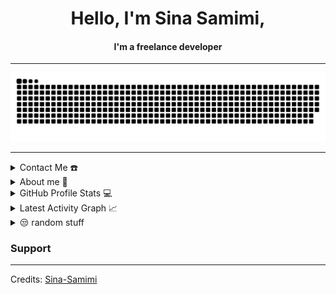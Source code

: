 <html>
<body>
  
<div align="center">
  <span>
  <h1 align="center">Hello, I'm Sina Samimi,</h1>
  <h4 align="center">I'm a freelance developer</h4>
  </span>
</div>

-----

<div align="center">
  <a href="https://Sina-Samimi.github.io/Sina-Samimi/">
    <img src="https://github.com/1999AZZAR/1999AZZAR/blob/main/resources/img/grid-snake.svg" alt="snake">
  </a>
</div>

-----

<details>
  <summary>Contact Me ☎️</summary>
  <div>
    <h2 align="center">You can reach me by:</h2>
    <p align="center">
      <a href="https://www.linkedin.com/in/sina-samimi-4778241ab/" target="_blank">
        <img align="center" src="https://img.shields.io/badge/linkedin-%231DA1F2.svg?style=for-the-badge&logo=linkedin&logoColor=white" alt="Sina-Samimi" height="30">
      </a>
      <a href="mailto:SamimiSina72@gmail.com.com" target="_blank">
        <img align="center" src="https://img.shields.io/badge/gmail-EA4335.svg?style=for-the-badge&logo=gmail&logoColor=white" alt="Sina-Samimi" height="30">
      </a>
    </p>
    <p align="center">
      <a href="https://instagram.com/sina_samimi1993" target="_blank">
        <img align="center" src="https://img.shields.io/badge/instagram-%23E4405F.svg?style=for-the-badge&logo=Instagram&logoColor=white" alt="Sina-Samimi" height="30">
      </a>
      <a href="https://wa.me/+989358881758" target="_blank">
        <img align="center" src="https://img.shields.io/badge/whatsapp-4B7F1.svg?style=for-the-badge&logo=whatsapp&logoColor=white" alt="Sina-Samimi" height="30">
      </a>
    </p>
  </div>
</details>

<details>
  <summary>About me 🫣</summary>
  <div>
    <h2 align="center">About this Account</h2>
    <p align="center">
      <a href="github.com/Sina-Samimi" target="_blank">
        <img align="center" src="https://komarev.com/ghpvc/?username=Sina-Samimi&style=for-the-badge&label=PROFILE+VIEWS" height="25" alt="views count">
      </a>
      <a href="">
        <img align="center" src="https://img.shields.io/website?down_message=offline&style=for-the-badge&up_message=online&url=https%3A%2F%2F1999azzar.github.io%2F1999AZZAR%2F" height="25" alt="website">
      </a>
    </p>
  </div>
</details>

<details>
  <summary>GitHub Profile Stats 💻</summary>
  <div>
    <h2 align="center">GitHub Stats</h2>
    <details open>
      <summary><h3>Languages</h3></summary>
      <p align="center">
        <a href="https://github.com/Sina-Samimi/">
          <img src="https://github-readme-stats.vercel.app/api/top-langs/?username=Sina-Samimi&langs_count=6&theme=gruvbox&layout=compact&hide_border=true" alt="Sina-Samimi :: overall Top Langs">
        </a>
      </p>
      <p align="center">
        <a href="https://github.com/Sina-Samimi/">
          <img width="45%" src="https://github-profile-summary-cards.vercel.app/api/cards/repos-per-language?username=Sina-Samimi&theme=gruvbox&layout=compact&hide_border=true" alt="Sina-Samimi :: Top Langs by repo">
          <img width="45%" src="https://github-profile-summary-cards.vercel.app/api/cards/most-commit-language?username=Sina-Samimi&theme=gruvbox&layout=compact&hide_border=true" alt="Sina-Samimi :: Top Langs by commit">
        </a>
      </p>
    </details>
    <details open>
      <summary><h3>Statistics</h3></summary>
      <p align="center">
        <a href="https://github.com/Sina-Samimi/">
          <img width="49.5%" src="https://github-readme-stats.vercel.app/api?username=Sina-Samimi&show_icons=true&theme=gruvbox&hide_border=true">
          <img width="49.5%" src="https://github-readme-streak-stats.herokuapp.com/?user=Sina-Samimi&theme=gruvbox&hide_border=true">
        </a>
      </p>
    </details>
  </div>
</details>

<details>
  <summary>Latest Activity Graph 📈</summary>
  <br>
  <h2 align="center">Latest Contribution</h2>
  <a href="https://github.com/ashutosh00710/github-readme-activity-graph">
    <img alt="Sina-Samimi's Activity Graph" src="https://github-readme-activity-graph.vercel.app/graph?username=Sina-Samimi&theme=github-compact&hide_border=true">
  </a>
  <br>
</details>

<details>
  <summary>😒 random stuff</summary>
<div>
<samp>
<h2 align="center"> just an ascii art of me holding an umbrella </h2>
</samp>
</div>

```text
,,,,,,,,,,,,,,,,,,,,,,,,,,,,,,,,,,,,,,,,,,,,,,,,,,,,,,,,,,,,,,,,,,,,,,,,,,,,,,,,,,,,,,,,,,,,,,,,,,,,,,,,,,,,,,,,,,,,,,,,,,
,,,,,,,,,,,,,,,,,,,,,,,,,,,,,,,,,,,,,,,,,,,,,,,,,,,,,,,,,,,,,,,,,,,,,,,,,,,,,,,,,,,,,,,,,,,,,,,,,,,,,,,,,,,,,,,,,,,,,,,,,,
,,,,,,,,,,,,,,,,,,,,,,,,,,,,,,,,,,,,,,,,,,,,,,,,,,,,,,,,,,,,,,,,,,,,,,,,,,,,,,,,,,,,,,,,,,,,,,,,,,,,,,,,,,,,,,,,,,,,,,,,,,
,,,,,,,,,,,,,,,,,,,,,,,,,,,,,,,,,,,,,,,,,,,,,,,,,,,,,,,,,,,,,,,,,,,,,,,,,,,///////,,,,,,,,,,,,,,,,,,,,,,,,,,,,,,,,,,,,,,,,
,,,,,,,,,,,,,,,,,,,,,,,,,,,,,,,,,,,,,,,,,,,,,,,,,,,,,,,,,,,,,,,((((((((((((((((((((((((,,,,,,,,,,,,,,,,,,,,,,,,,,,,,,,,,,,
,,,,,,,,,,,,,,,,,,,,,,,,,,,,,,,,,,,,,,,,,,,,,,,,,,,,,,//(((((((((((((((((((((((((((((((((((((//,,,,,,,,,,,,,,,,,,,,,,,,,,,
,,,,,,,,,,,,,,,,,,,,,,,,,,,,,,,,,,,,,,,,,,,,,,,,,,'(((((((((((((((((((((((((((((((((((((((((((((('',,,,,,,,,,,,,,,,,,,,,,,
,,,,,,,,,,,,,,,,,,,,,,,,,,,,,,,,,,,,,,,,,,,,,,,,/(((((((((((((((((((((((((((((((((((((((((((((((((((//,,,,,,,,,,,,,,,,,,,,
,,,,,,,,,,,,,,,,,,,,,,,,,,,,,,,,,,,,,,,,,,,,,'((((((((((((((((((((((((((((((((((((((((((((((((((((((((((',,,,,,,,,,,,,,,,,
,,,,,,,,,,,,,,,,,,,,,,,,,,,,,,,,,,,,,,,,,,,/((((((((((((((((((((((((((((((((((((((((((((((((((((((((((((/,,,,,,,,,,,,,,,,,
,,,,,,,,,,,,,,,,,,,,,,,,,,,,,,,,,,,,,,,,,,,((((((((((((((((((((((((((((((((((((((((((((((((((((((((((((,,,,,,,,,,,,,,,,,,,
,,,,,,,,,,,,,,,,,,,,,,,,,,,,,,,,,,,,,,,,,,,((((((((((((((((((((((((((((((((((((((((((((((((((((((((((/,,,,,,,,,,,,,,,,,,,,
,,,,,,,,,,,,,,,,,,,,,,,,,,,,,,,,,,,,,,,,,,'((((((((((((''''',,,,(((((((((((((((((((((((((((((,,,,,,,,,,,,,,,,,,,,,,,,,,,,,
,,,,,,,,,,,,,,,,,,,,,,,,,,,,,,,,,,,,,,,,,,,,,,,,,/////(((((((/,,,/(((((((((((((((((///,,,,,,,,,,,,,,,,,,,,,,,,,,,,,,,,,,,,
,,,,,,,,,,,,,,,,,,,,,,,,,,,,,,,,,,,,,,,,,,,,,,,,,,,,,(((((((((((,,,,,,,,,,(,,,,,,,,,,,,,,,,,,,,,,,,,,,,,,,,,,,,,,,,,,,,,,,
,,,,,,,,,,,,,,,,,,,,,,,,,,,,,,,,,,,,,,,,,,,,,,,,,,,,/(((((((((((//,,,,,,,,((,,,,,,,,,,,,,,,,,,,,,,,,,,,,,,,,,,,,,,,,,,,,,,
,,,,,,,,,,,,,,,,,,,,,,,,,,,,,,,,,,,,,,,,,,,,,,,,,,,,(((((((((((((,,,,,,,,,((,,,,,,,,,,,,,,,,,,,,,,,,,,,,,,,,,,,,,,,,,,,,,,
,,,,,,,,,,,,,,,,,,,,,,,,,,,,,,,,,,,,,,,,,,,,,,,,,,,,,/(((((((((/,,,,,,,,,,,(,,,,,,,,,,,,,,,,,,,,,,,,,,,,,,,,,,,,,,,,,,,,,,
,,,,,,,,,,,,,,,,,,,,,,,,,,,,,,,,,(,,,,((',,,,,,,,,,,,,,((((((((,,,,,,,,,,,(((((,,,,,,,,,,,,,,,,,,,,,,,,,,,,,,,,,,,,,,,,,,,
,,,,,,,,,,,,,,,,,,,,,,,,,,,,,,,,/((,,,(((,,,,,,,,,,,,,,((((((((,,,,,,,,,,/(((((,,,,,,,,,,,,,,,,,,,,,,,,,,,,,,,,,,,,,,,,,,,
,,,,,,,,,,,,,,,,,,,,,,,,,,,((,,,(((,,,((((,,,,,,,,,,'(((((((((((,,,,,,,,,,((((((,,,,,,,,,,,,,,,,,,,,,,,,,,,,,,,,,,,,,,,,,,
,,,,,,,,,,,,,,,,,,,,,,,,,,,((,,,(((,,,((((,,,,////((((((((((''',,,,,,,,,,,,,'(((/,,,,,,,,,,,,,,,,,,,,,,,,,,,,,,,,,,,,,,,,,
,,,,,,,,,,,,,,,,,,,,,,,,,,,((',,(((,,,((((,'((((((((((((((((((',,,,,,,,,,,,,,,(((',,,,,,,,,,,,,,,,,,,,,,,,,,,,,,,,,,,,,,,,
,,,,,,,,,,,,,,,,,,,,,,,,,,,(((,,(((/,,((((/(((((((((((((((((((((/,,,,,',,/,,,,(((((,,,,,,,,,,,,,,,,,,,,,,,,,,,,,,,,,,,,,,,
,,,,,,,,,,,,,,,,,,,,,,,,,,,(((,,(((,,,((((((((,(((((((((((((((((((',,,,,,(,,,,,(((((,,,,,,,,,,,,,,,,,,,,,,,,,,,,,,,,,,,,,,
,,,,,,,,,,,,,,,,,,,,,,,,,,,'(',,(((,,,(((('(((,,,/(((((((((((((((((,,,,,'(,,/,,((((((,,,,,,,,,,,,,,,,,,,,,,,,,,,,,,,,,,,,,
,,,,,,,,,,,,,,,,,,,,,,,,,,,,,,,,,((,,,,(((,,(',,'((((((((,(((,,,((,,,,,,,(((,,,((((((,,,,,,,,,,,,,,,,,,,,,,,,,,,,,,,,,,,,,
,,,,,,,,,,,,,,,,,,,,,,,,,,,,,,,,,((,,,,(((,,((,,(((((((((,((',,,((,,,,,,,',,,,/(((((((,,,,,,,,,,,,,,,,,,,,,,,,,,,,,,,,,,,,
,,,,,,,,,,,,,,,,,,,,,,,,,,,,,,,,,(,,,,,((,,,((,,,((((((((,,(,,,,,((,,,,,,,,,,,,,((((((,,,,,,,,,,,,,,,,,,,,,,,,,,,,,,,,,,,,
,,,,,,,,,,,,,,,,,,,,,,,,,,,,,,,,,,,,,,,(((,,(((,,((((((((,(((,,,,((,,,,,,,,,,,,,,,,,,,,,,,,,,,,,,,,,,,,,,,,,,,,,,,,,,,,,,,
,,,,,,,,,,,,,,,,,,,,,,,,,,,,,,,,,,,,,,,,,,,((((,,((((((((,((',,,,,(,,,,,,,,,,,,,,,,,,,,,,,,,,,,,,,,,,,,,,,,,,,,,,,,,,,,,,,
,,,,,,,,,,,,,,,,,,,,,,,,,,,,,,,,,,,,,,,,,,(((((,,((((((((((((,,,,,(,,,,,,,,,,,,,,,,,,,,,,,,,,,,,,,,,,,,,,,,,,,,,,,,,,,,,,,
,,,,,,,,,,,,,,,,,,,,,,,,,,,,,,,,,,,,,,,,,,(((((,,((((((((((((,,,,,((,,,,,,,,,,,,,,,,,,,,,,,,,,,,,,,,,,,,,,,,,,,,,,,,,,,,,,
,,,,,,,,,,,,,,,,,,,,,,,,,,,,,,,,,,,,,,,,,,((((,,(((((((((',((,,,,,,(,,,,,,,,,,,,,,,,,,,,,,,,,,,,,,,,,,,,,,,,,,,,,,,,,,,,,,
,,,,,,,,,,,,,,,,,,,,,,,,,,,,,,,,,,,,,,,,,((((,,((((((((((,,((,,,,,,(,,,,,,,,,,,,,,,,,,,,,,,,,,,,,,,,,,,,,,,,,,,,,,,,,,,,,,
,,,,,,,,,,,,,,,,,,,,,,,,,,,,,,,,,,,,,,,,,((((,,((((,((,((,(((,,,,,,(,,,,,,,,,,,,,,,,,,,,,,,,,,,,,,,,,,,,,,,,,,,,,,,,,,,,,,
,,,,,,,,,,,,,,,,,,,,,,,,,,,,,,,,,,,,,,,,,(((,,((((((((,((,,((,',,,,,,,,,,,,,,,,,,,,,,,,,,,,,,,,,,,,,,,,,,,,,,,,,,,,,,,,,,,
,,,,,,,,,,,,,,,,,,,,,,,,,,,,,,,,,,,,,,,,,((,,,((((((((((',,(((',,,,,,,,,,,,,,,,,,,,,,,,,,,,,,,,,,,,,,,,,,,,,,,,,,,,,,,,,,,
,,,,,,,,,,,,,,,,,,,,,,,,,,,,,,,,,,,,,,,,,((('((((((((((((((((((,,,,,,,,,,,,,,,,,,,,,,,,,,,,,,,,,,,,,,,,,,,,,,,,,,,,,,,,,,,
,,,,,,,,,,,,,,,,,,,,,,,,,,,,,,,,,,,,,,,,((((('((''''''',,,,,,,,,,,,,,,,,,,,,,,,,,,,,,,,,,,,,,,,,,,,,,,,,,,,,,,,,,,,,,,,,,,
,,,,,,,,,,,,,,,,,,,,,,,,,,,,,,,,,,,,,,,,((((,,,,,,,,,,,,,,,,,,,,,,,,,,,,,,,,,,,,,,,,,,,,,,,,,,,,,,,,,,,,,,,,,,,,,,,,,,,,,,
,,,,,,,,,,,,,,,,,,,,,,,,,,,,,,,,,,,,,,,,'(((,,,,,,,,,,,,,,,,,,,,,,,,,,,,,,,,,,,,,,,,,,,,,,,,,,,,,,,,,,,,,,,,,,,,,,,,,,,,,,
,,,,,,,,,,,,,,,,,,,,,,,,,,,,,,,,,,,,,,,,,,,,,,,,,,,,,,,,,,,,,,,,,,,,,,,,,,,,,,,,,,,,,,,,,,,,,,,,,,,,,,,,,,,,,,,,,,,,,,,,,,
,,,,,,,,,,,,,,,,,,,,,,,,,,,,,,,,,,,,,,,,,,,,,,,,,,,,,,,,,,,,,,,,,,,,,,,,,,,,,,,,,,,,,,,,,,,,,,,,,,,,,,,,,,,,,,,,,,,,,,,,,,
,,,,,,,,,,,,,,,,,,,,,,,,,,,,,,,,,,,,,,,,,,,,,,,,,,,,,,,,,,,,,,,,,,,,,,,,,,,,,,,,,,,,,,,,,,,,,,,,,,,,,,,,,,,,,,,,,,,,,,,,,,
,,,,,,,,,,,,,,,,,,,,,,,,,,,,,,,,,,,,,,,,,,,,,,,,,,,,,,,,,,,,,,,,,,,,,,,,,,,,,,,,,,,,,,,,,,,,,,,,,,,,,,,,,,,,,,,,,,,,,,,,,,
```
 </details>

</details>  

### Support

</body>
</html>

-----

Credits: [Sina-Samimi](https://github.com/Sina-Samimi)
